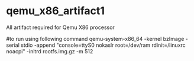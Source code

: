# qemu_x86_artifact1
All artifact required for Qemu X86 processor

#to run using following command
qemu-system-x86_64 -kernel bzImage -serial stdio -append "console=ttyS0 nokaslr root=/dev/ram rdinit=/linuxrc noacpi"  -initrd rootfs.img.gz -m 512
